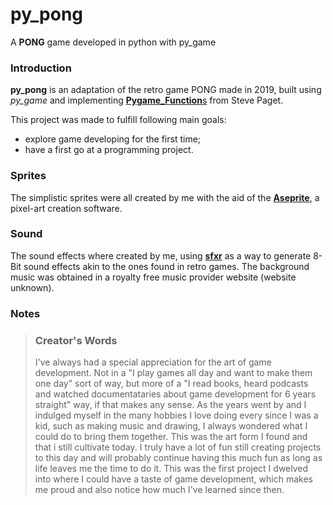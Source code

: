 # py_pong

A **PONG** game developed in python with py_game

### Introduction

**py_pong** is an adaptation of the retro game PONG made in 2019, built using *py_game* and implementing [**Pygame_Function**s](https://github.com/StevePaget/Pygame_Functions) from Steve Paget.

This project was made to fulfill following main goals:
* explore game developing for the first time;
* have a first go at a programming project.

### Sprites

The simplistic sprites were all created by me with the aid of the [**Aseprite**](https://www.aseprite.org), a pixel-art creation software.

### Sound

The sound effects where created by me, using [**sfxr**](https://sfxr.me) as a way to generate 8-Bit sound effects akin to the ones found in retro games.
The background music was obtained in a royalty free music provider website (website unknown).

### Notes

> ### Creator's Words
> I've always had a special appreciation for the art of game development. Not in a "I play games all day and want to make them one day" sort of way, but more of a "I read books, heard podcasts and watched documentataries about game development for 6 years straight" way, if that makes any sense.
> As the years went by and I indulged myself in the many hobbies I love doing every since I was a kid, such as making music and drawing, I always wondered what I could do to bring them together. This was the art form I found and that i still cultivate today. I truly have a lot of fun still creating projects to this day and will probably continue having this much fun as long as life leaves me the time to do it.
> This was the first project I dwelved into where I could have a taste of game development, which makes me proud and also notice how much I've learned since then.

